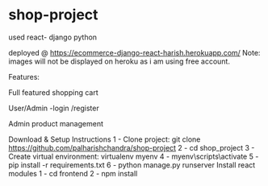 # shop-project
used react- django  python

deployed @ https://ecommerce-django-react-harish.herokuapp.com/
Note:  images will not be displayed on heroku as i am using free account.



Features:

Full featured shopping cart

User/Admin  -login /register

Admin product management


Download & Setup Instructions
1 - Clone project: git clone https://github.com/palharishchandra/shop-project
2 - cd shop_project
3 - Create virtual environment: virtualenv myenv
4 - myenv\scripts\activate
5 - pip install -r requirements.txt
6 - python manage.py runserver
Install react modules
1 - cd frontend
2 - npm install
